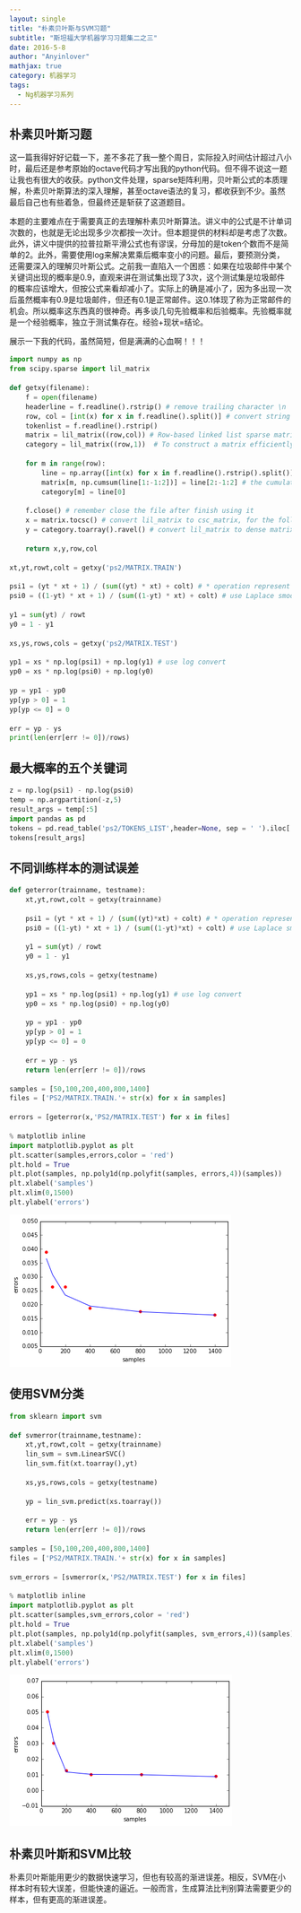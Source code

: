 ```yaml
---
layout: single
title: "朴素贝叶斯与SVM习题"
subtitle: "斯坦福大学机器学习习题集二之三"
date: 2016-5-8
author: "Anyinlover"
mathjax: true
category: 机器学习
tags:
  - Ng机器学习系列
---
```

## 朴素贝叶斯习题

这一篇我得好好记载一下，差不多花了我一整个周日，实际投入时间估计超过八小时，最后还是参考原始的octave代码才写出我的python代码。但不得不说这一题让我也有很大的收获。python文件处理，sparse矩阵利用，贝叶斯公式的本质理解，朴素贝叶斯算法的深入理解，甚至octave语法的复习，都收获到不少。虽然最后自己也有些着急，但最终还是斩获了这道题目。

本题的主要难点在于需要真正的去理解朴素贝叶斯算法。讲义中的公式是不计单词次数的，也就是无论出现多少次都按一次计。但本题提供的材料却是考虑了次数。此外，讲义中提供的拉普拉斯平滑公式也有谬误，分母加的是token个数而不是简单的2。此外，需要使用log来解决累乘后概率变小的问题。最后，要预测分类，还需要深入的理解贝叶斯公式。之前我一直陷入一个困惑：如果在垃圾邮件中某个关键词出现的概率是0.9，直观来讲在测试集出现了3次，这个测试集是垃圾邮件的概率应该增大，但按公式来看却减小了。实际上的确是减小了，因为多出现一次后虽然概率有0.9是垃圾邮件，但还有0.1是正常邮件。这0.1体现了称为正常邮件的机会。所以概率这东西真的很神奇。再多谈几句先验概率和后验概率。先验概率就是一个经验概率，独立于测试集存在。经验+现状=结论。

展示一下我的代码，虽然简短，但是满满的心血啊！！！

```python
import numpy as np
from scipy.sparse import lil_matrix

def getxy(filename):
    f = open(filename)
    headerline = f.readline().rstrip() # remove trailing character \n
    row, col = [int(x) for x in f.readline().split()] # convert string to list
    tokenlist = f.readline().rstrip()
    matrix = lil_matrix((row,col)) # Row-based linked list sparse matrix
    category = lil_matrix((row,1))  # To construct a matrix efficiently

    for m in range(row):
        line = np.array([int(x) for x in f.readline().rstrip().split()])
        matrix[m, np.cumsum(line[1:-1:2])] = line[2:-1:2] # the cumulative sum of the elements
        category[m] = line[0]

    f.close() # remember close the file after finish using it
    x = matrix.tocsc() # convert lil_matrix to csc_matrix, for the following dot operation
    y = category.toarray().ravel() # convert lil_matrix to dense matrix

    return x,y,row,col

xt,yt,rowt,colt = getxy('ps2/MATRIX.TRAIN')

psi1 = (yt * xt + 1) / (sum((yt) * xt) + colt) # * operation represent dot between 1 -d array with sparse matrix
psi0 = ((1-yt) * xt + 1) / (sum((1-yt) * xt) + colt) # use Laplace smoothing

y1 = sum(yt) / rowt
y0 = 1 - y1

xs,ys,rows,cols = getxy('ps2/MATRIX.TEST')

yp1 = xs * np.log(psi1) + np.log(y1) # use log convert
yp0 = xs * np.log(psi0) + np.log(y0)

yp = yp1 - yp0
yp[yp > 0] = 1
yp[yp <= 0] = 0

err = yp - ys
print(len(err[err != 0])/rows)
```

## 最大概率的五个关键词

```python
z = np.log(psi1) - np.log(psi0)
temp = np.argpartition(-z,5)
result_args = temp[:5]
import pandas as pd
tokens = pd.read_table('ps2/TOKENS_LIST',header=None, sep = ' ').iloc[:,1].values
tokens[result_args]
```

## 不同训练样本的测试误差

```python
def geterror(trainname, testname):
    xt,yt,rowt,colt = getxy(trainname)

    psi1 = (yt * xt + 1) / (sum((yt)*xt) + colt) # * operation represent dot between 1 -d array with sparse matrix
    psi0 = ((1-yt) * xt + 1) / (sum((1-yt)*xt) + colt) # use Laplace smoothing

    y1 = sum(yt) / rowt
    y0 = 1 - y1

    xs,ys,rows,cols = getxy(testname)

    yp1 = xs * np.log(psi1) + np.log(y1) # use log convert
    yp0 = xs * np.log(psi0) + np.log(y0)

    yp = yp1 - yp0
    yp[yp > 0] = 1
    yp[yp <= 0] = 0

    err = yp - ys
    return len(err[err != 0])/rows

samples = [50,100,200,400,800,1400]
files = ['PS2/MATRIX.TRAIN.'+ str(x) for x in samples]

errors = [geterror(x,'PS2/MATRIX.TEST') for x in files]

% matplotlib inline
import matplotlib.pyplot as plt
plt.scatter(samples,errors,color = 'red')
plt.hold = True
plt.plot(samples, np.poly1d(np.polyfit(samples, errors,4))(samples))
plt.xlabel('samples')
plt.xlim(0,1500)
plt.ylabel('errors')
```
![](/img/ps2_3_1.png)

## 使用SVM分类

```python
from sklearn import svm

def svmerror(trainname,testname):
    xt,yt,rowt,colt = getxy(trainname)
    lin_svm = svm.LinearSVC()
    lin_svm.fit(xt.toarray(),yt)

    xs,ys,rows,cols = getxy(testname)

    yp = lin_svm.predict(xs.toarray())

    err = yp - ys
    return len(err[err != 0])/rows

samples = [50,100,200,400,800,1400]
files = ['PS2/MATRIX.TRAIN.'+ str(x) for x in samples]

svm_errors = [svmerror(x,'PS2/MATRIX.TEST') for x in files]

% matplotlib inline
import matplotlib.pyplot as plt
plt.scatter(samples,svm_errors,color = 'red')
plt.hold = True
plt.plot(samples, np.poly1d(np.polyfit(samples, svm_errors,4))(samples))
plt.xlabel('samples')
plt.xlim(0,1500)
plt.ylabel('errors')
```

![](\img\ps2_3_2.png)

## 朴素贝叶斯和SVM比较

朴素贝叶斯能用更少的数据快速学习，但也有较高的渐进误差。相反，SVM在小样本时有较大误差，但能快速的逼近。一般而言，生成算法比判别算法需要更少的样本，但有更高的渐进误差。
